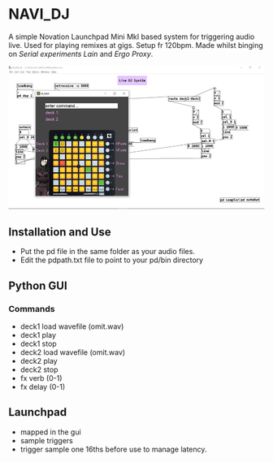# NAVI_DJ
A simple Novation Launchpad Mini MkI based system for triggering audio live.
Used for playing remixes at gigs. Setup fr 120bpm.
Made whilst binging on *Serial experiments Lain* and *Ergo Proxy*.

![screenshot](djnavi.png)

## Installation and Use
* Put the pd file in the same folder as your audio files.
* Edit the pdpath.txt file to point to your pd/bin directory

## Python GUI
### Commands
* deck1 load wavefile (omit.wav)
* deck1 play
* deck1 stop
* deck2 load wavefile (omit.wav)
* deck2 play
* deck2 stop
* fx verb (0-1)
* fx delay (0-1)

## Launchpad
* mapped in the gui
* sample triggers
* trigger sample one 16ths before use to manage latency.

